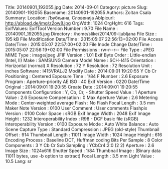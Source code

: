 Title: 20140901_192055.jpg
Date: 2014-09-01
Category: picture
Slug: 20140901-192055
Basename: 20140901-192055
Authors: Zoltan Csala
Summary:
Location: Љубљана, Словенија
Ablpicurl: http://abload.de/img/z2ow8.jpg
OrgWdth: 1024
OrgHght: 616
Tags:
ExifValues: ExifTool Version Number : 9.70
            File Name : 20140901_192055.jpg
            Directory : /home/slike/2014/09-ljubljana
            File Size : 195 kB
            File Modification Date/Time : 2015:05:07 22:56:13+02:00
            File Access Date/Time : 2015:05:07 22:57:00+02:00
            File Inode Change Date/Time : 2015:05:07 22:56:19+02:00
            File Permissions : rw-r--r--
            File Type : JPEG
            MIME Type : image/jpeg
            JFIF Version : 1.01
            Exif Byte Order : Little-endian (Intel, II)
            Make : SAMSUNG
            Camera Model Name : SCH-I415
            Orientation : Horizontal (normal)
            X Resolution : 72
            Y Resolution : 72
            Resolution Unit : inches
            Software : I415VRALJ2
            Modify Date : 2014:09:01 19:20:55
            Y Cb Cr Positioning : Centered
            Exposure Time : 1/84
            F Number : 2.6
            Exposure Program : Aperture-priority AE
            ISO : 40
            Exif Version : 0220
            Date/Time Original : 2014:09:01 19:20:55
            Create Date : 2014:09:01 19:20:55
            Components Configuration : Y, Cb, Cr, -
            Shutter Speed Value : 1
            Aperture Value : 2.6
            Exposure Compensation : 0
            Max Aperture Value : 2.6
            Metering Mode : Center-weighted average
            Flash : No Flash
            Focal Length : 3.5 mm
            Maker Note Version : 0100
            User Comment : User comments
            Flashpix Version : 0100
            Color Space : sRGB
            Exif Image Width : 2048
            Exif Image Height : 1232
            Interoperability Index : R98 - DCF basic file (sRGB)
            Interoperability Version : 0100
            Exposure Mode : Auto
            White Balance : Auto
            Scene Capture Type : Standard
            Compression : JPEG (old-style)
            Thumbnail Offset : 914
            Thumbnail Length : 11011
            Image Width : 1024
            Image Height : 616
            Encoding Process : Baseline DCT, Huffman coding
            Bits Per Sample : 8
            Color Components : 3
            Y Cb Cr Sub Sampling : YCbCr4:2:0 (2 2)
            Aperture : 2.6
            Image Size : 1024x616
            Shutter Speed : 1/84
            Thumbnail Image : (Binary data 11011 bytes, use -b option to extract)
            Focal Length : 3.5 mm
            Light Value : 10.5
Lang: sr

